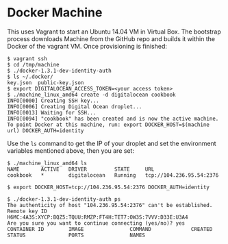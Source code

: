 Docker Machine
==============

This uses Vagrant to start an Ubuntu 14.04 VM in Virtual Box.
The bootstrap process downloads Machine from the GitHub repo and builds it within the Docker of the vagrant VM.
Once provisioning is finished:

    $ vagrant ssh
    $ cd /tmp/machine
    $ ./docker-1.3.1-dev-identity-auth
    $ ls ~/.docker/
    key.json  public-key.json
    $ export DIGITALOCEAN_ACCESS_TOKEN=<your access token>
    $ ./machine_linux_amd64 create -d digitalocean cookbook
    INFO[0000] Creating SSH key...                          
    INFO[0006] Creating Digital Ocean droplet...            
    INFO[0013] Waiting for SSH...                           
    INFO[0094] "cookbook" has been created and is now the active machine. To point Docker at this machine, run: export DOCKER_HOST=$(machine url) DOCKER_AUTH=identity 

Use the `ls` command to get the IP of your droplet and set the environment variables mentioned above, then you are set:

    $ ./machine_linux_amd64 ls
    NAME       ACTIVE   DRIVER         STATE     URL
    cookbook   *        digitalocean   Running   tcp://104.236.95.54:2376

    $ export DOCKER_HOST=tcp://104.236.95.54:2376 DOCKER_AUTH=identity

    $ ./docker-1.3.1-dev-identity-auth ps
    The authenticity of host "104.236.95.54:2376" can't be established.
    Remote key ID H6MC:4A3S:XYCP:BQZ5:TQUU:RMZP:FT4H:TET7:OW3S:7VVV:D33E:U3A4
    Are you sure you want to continue connecting (yes/no)? yes
    CONTAINER ID        IMAGE               COMMAND             CREATED             STATUS              PORTS               NAMES

